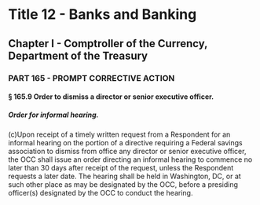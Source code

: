 
# Title 12 - Banks and Banking
## Chapter I - Comptroller of the Currency, Department of the Treasury
### PART 165 - PROMPT CORRECTIVE ACTION
#### § 165.9 Order to dismiss a director or senior executive officer.
##### Order for informal hearing.

(c)Upon receipt of a timely written request from a Respondent for an informal hearing on the portion of a directive requiring a Federal savings association to dismiss from office any director or senior executive officer, the OCC shall issue an order directing an informal hearing to commence no later than 30 days after receipt of the request, unless the Respondent requests a later date. The hearing shall be held in Washington, DC, or at such other place as may be designated by the OCC, before a presiding officer(s) designated by the OCC to conduct the hearing.
